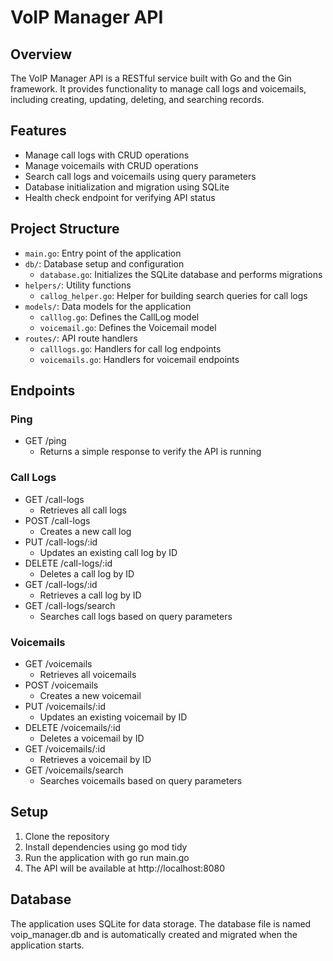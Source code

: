 # VoIP Manager API

## Overview

The VoIP Manager API is a RESTful service built with Go and the Gin framework. It provides functionality to manage call logs and voicemails, including creating, updating, deleting, and searching records.

## Features

- Manage call logs with CRUD operations
- Manage voicemails with CRUD operations
- Search call logs and voicemails using query parameters
- Database initialization and migration using SQLite
- Health check endpoint for verifying API status

## Project Structure

- `main.go`: Entry point of the application
- `db/`: Database setup and configuration
  - `database.go`: Initializes the SQLite database and performs migrations
- `helpers/`: Utility functions
  - `callog_helper.go`: Helper for building search queries for call logs
- `models/`: Data models for the application
  - `calllog.go`: Defines the CallLog model
  - `voicemail.go`: Defines the Voicemail model
- `routes/`: API route handlers
  - `calllogs.go`: Handlers for call log endpoints
  - `voicemails.go`: Handlers for voicemail endpoints

## Endpoints

### Ping

- GET /ping
  - Returns a simple response to verify the API is running

### Call Logs

- GET /call-logs
  - Retrieves all call logs
- POST /call-logs
  - Creates a new call log
- PUT /call-logs/:id
  - Updates an existing call log by ID
- DELETE /call-logs/:id
  - Deletes a call log by ID
- GET /call-logs/:id
  - Retrieves a call log by ID
- GET /call-logs/search
  - Searches call logs based on query parameters

### Voicemails

- GET /voicemails
  - Retrieves all voicemails
- POST /voicemails
  - Creates a new voicemail
- PUT /voicemails/:id
  - Updates an existing voicemail by ID
- DELETE /voicemails/:id
  - Deletes a voicemail by ID
- GET /voicemails/:id
  - Retrieves a voicemail by ID
- GET /voicemails/search
  - Searches voicemails based on query parameters

## Setup

1. Clone the repository
2. Install dependencies using go mod tidy
3. Run the application with go run main.go
4. The API will be available at http://localhost:8080

## Database

The application uses SQLite for data storage. The database file is named voip_manager.db and is automatically created and migrated when the application starts.

